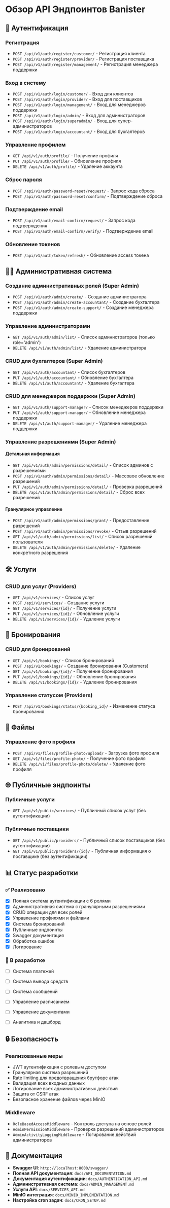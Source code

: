 # Обзор API Эндпоинтов Banister

## 🔐 Аутентификация

### Регистрация
- `POST /api/v1/auth/register/customer/` - Регистрация клиента
- `POST /api/v1/auth/register/provider/` - Регистрация поставщика
- `POST /api/v1/auth/register/management/` - Регистрация менеджера поддержки

### Вход в систему
- `POST /api/v1/auth/login/customer/` - Вход для клиентов
- `POST /api/v1/auth/login/provider/` - Вход для поставщиков
- `POST /api/v1/auth/login/management/` - Вход для менеджеров поддержки
- `POST /api/v1/auth/login/admin/` - Вход для администраторов
- `POST /api/v1/auth/login/superadmin/` - Вход для супер-администраторов
- `POST /api/v1/auth/login/accountant/` - Вход для бухгалтеров

### Управление профилем
- `GET /api/v1/auth/profile/` - Получение профиля
- `PUT /api/v1/auth/profile/` - Обновление профиля
- `DELETE /api/v1/auth/profile/` - Удаление аккаунта

### Сброс пароля
- `POST /api/v1/auth/password-reset/request/` - Запрос кода сброса
- `POST /api/v1/auth/password-reset/confirm/` - Подтверждение сброса

### Подтверждение email
- `POST /api/v1/auth/email-confirm/request/` - Запрос кода подтверждения
- `POST /api/v1/auth/email-confirm/verify/` - Подтверждение email

### Обновление токенов
- `POST /api/v1/auth/token/refresh/` - Обновление access токена

## 👨‍💼 Административная система

### Создание административных ролей (Super Admin)
- `POST /api/v1/auth/admin/create/` - Создание администратора
- `POST /api/v1/auth/admin/create-accountant/` - Создание бухгалтера
- `POST /api/v1/auth/admin/create-support/` - Создание менеджера поддержки

### Управление администраторами
- `GET /api/v1/auth/admin/list/` - Список администраторов (только role='admin')
- `DELETE /api/v1/auth/admin/list/` - Удаление администратора

### CRUD для бухгалтеров (Super Admin)
- `GET /api/v1/auth/accountant/` - Список бухгалтеров
- `PUT /api/v1/auth/accountant/` - Обновление бухгалтера
- `DELETE /api/v1/auth/accountant/` - Удаление бухгалтера

### CRUD для менеджеров поддержки (Super Admin)
- `GET /api/v1/auth/support-manager/` - Список менеджеров поддержки
- `PUT /api/v1/auth/support-manager/` - Обновление менеджера поддержки
- `DELETE /api/v1/auth/support-manager/` - Удаление менеджера поддержки

### Управление разрешениями (Super Admin)

#### Детальная информация
- `GET /api/v1/auth/admin/permissions/detail/` - Список админов с разрешениями
- `POST /api/v1/auth/admin/permissions/detail/` - Массовое обновление разрешений
- `PUT /api/v1/auth/admin/permissions/detail/` - Проверка разрешений
- `DELETE /api/v1/auth/admin/permissions/detail/` - Сброс всех разрешений

#### Гранулярное управление
- `POST /api/v1/auth/admin/permissions/grant/` - Предоставление разрешений
- `POST /api/v1/auth/admin/permissions/revoke/` - Отзыв разрешений
- `GET /api/v1/auth/admin/permissions/list/` - Список разрешений пользователя
- `DELETE /api/v1/auth/admin/permissions/delete/` - Удаление конкретного разрешения

## 🛠️ Услуги

### CRUD для услуг (Providers)
- `GET /api/v1/services/` - Список услуг
- `POST /api/v1/services/` - Создание услуги
- `GET /api/v1/services/{id}/` - Получение услуги
- `PUT /api/v1/services/{id}/` - Обновление услуги
- `DELETE /api/v1/services/{id}/` - Удаление услуги

## 📅 Бронирования

### CRUD для бронирований
- `GET /api/v1/bookings/` - Список бронирований
- `POST /api/v1/bookings/` - Создание бронирования (Customers)
- `GET /api/v1/bookings/{id}/` - Получение бронирования
- `PUT /api/v1/bookings/{id}/` - Обновление бронирования
- `DELETE /api/v1/bookings/{id}/` - Удаление бронирования

### Управление статусом (Providers)
- `POST /api/v1/bookings/status/{booking_id}/` - Изменение статуса бронирования

## 📸 Файлы

### Управление фото профиля
- `POST /api/v1/files/profile-photo/upload/` - Загрузка фото профиля
- `GET /api/v1/files/profile-photo/` - Получение фото профиля
- `DELETE /api/v1/files/profile-photo/delete/` - Удаление фото профиля

## 🌐 Публичные эндпоинты

### Публичные услуги
- `GET /api/v1/public/services/` - Публичный список услуг (без аутентификации)

### Публичные поставщики
- `GET /api/v1/public/providers/` - Публичный список поставщиков (без аутентификации)
- `GET /api/v1/public/providers/{id}/` - Публичная информация о поставщике (без аутентификации)

## 📊 Статус разработки

### ✅ Реализовано
- [x] Полная система аутентификации с 6 ролями
- [x] Административная система с гранулярными разрешениями
- [x] CRUD операции для всех ролей
- [x] Управление профилями и файлами
- [x] Система бронирований
- [x] Публичные эндпоинты
- [x] Swagger документация
- [x] Обработка ошибок
- [x] Логирование

### 🔄 В разработке
- [ ] Система платежей
- [ ] Система вывода средств
- [ ] Система сообщений
- [ ] Управление расписанием
- [ ] Управление документами
- [ ] Аналитика и дашборд


## 🔒 Безопасность

### Реализованные меры
- JWT аутентификация с ролевым доступом
- Гранулярная система разрешений
- Rate limiting для предотвращения брутфорс атак
- Валидация всех входных данных
- Логирование всех административных действий
- Защита от CSRF атак
- Безопасное хранение файлов через MinIO

### Middleware
- `RoleBasedAccessMiddleware` - Контроль доступа на основе ролей
- `AdminPermissionMiddleware` - Проверка разрешений администраторов
- `AdminActivityLoggingMiddleware` - Логирование действий администраторов

## 📝 Документация

- **Swagger UI**: `http://localhost:8000/swagger/`
- **Полная API документация**: `docs/API_DOCUMENTATION.md`
- **Документация аутентификации**: `docs/AUTHENTICATION_API.md`
- **Административная система**: `docs/ADMIN_MANAGEMENT.md`
- **Услуги API**: `docs/SERVICES_API.md`
- **MinIO интеграция**: `docs/MINIO_IMPLEMENTATION.md`
- **Настройка cron задач**: `docs/CRON_SETUP.md` 